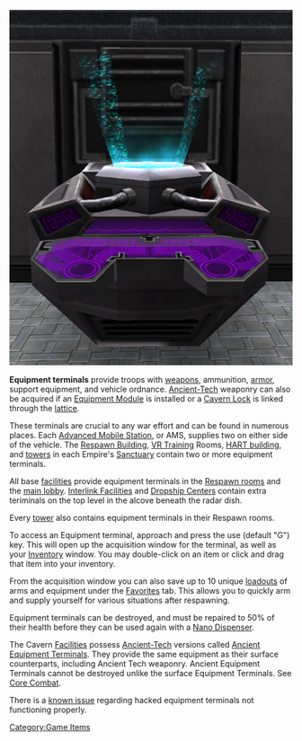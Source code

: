 ![](/images/Equip_Term.jpg "Equip_Term.jpg")

**Equipment terminals** provide troops with
[weapons](/Weapons_Index "wikilink"), ammunition,
[armor](/Armor_Index "wikilink"), support equipment, and vehicle
ordnance. [Ancient-Tech](/Ancient-Tech "wikilink") weaponry can also be
acquired if an [Equipment Module](/Equipment_Module "wikilink") is
installed or a [Cavern Lock](/Cavern_Lock "wikilink") is linked through
the [lattice](/lattice "wikilink").

These terminals are crucial to any war effort and can be found in
numerous places. Each [Advanced Mobile
Station](/Advanced_Mobile_Station "wikilink"), or AMS, supplies two on
either side of the vehicle. The [Respawn
Building](/Respawn_Building "wikilink"), [VR
Training](/VR_Training "wikilink") Rooms, [HART
building](/HART_building "wikilink"), and [towers](/towers "wikilink") in
each Empire's [Sanctuary](/Sanctuary "wikilink") contain two or more
equipment terminals.

All base [facilities](/facilities "wikilink") provide equipment terminals
in the [Respawn rooms](/Respawn_room "wikilink") and the [main
lobby](/main_lobby "wikilink"). [Interlink
Facilities](/Interlink_Facility "wikilink") and [Dropship
Centers](/Dropship_Center "wikilink") contain extra teriminals on the top
level in the alcove beneath the radar dish.

Every [tower](/towers "wikilink") also contains equipment terminals in
their Respawn rooms.

To access an Equipment terminal, approach and press the use (default
"G") key. This will open up the acquisition window for the terminal, as
well as your [Inventory](/Inventory "wikilink") window. You may
double-click on an item or click and drag that item into your inventory.

From the acquisition window you can also save up to 10 unique
[loadouts](/loadout "wikilink") of arms and equipment under the
[Favorites](/Favorites "wikilink") tab. This allows you to quickly arm
and supply yourself for various situations after respawning.

Equipment terminals can be destroyed, and must be repaired to 50% of
their health before they can be used again with a [Nano
Dispenser](/Nano_Dispenser "wikilink").

The Cavern [Facilities](/Facilities "wikilink") possess
[Ancient-Tech](/Ancient-Tech "wikilink") versions called [Ancient
Equipment Terminals](/Ancient_Equipment_Terminal "wikilink"). They
provide the same equipment as their surface counterparts, including
Ancient Tech weaponry. Ancient Equipment Terminals cannot be destroyed
unlike the surface Equipment Terminals. See [Core
Combat](/Core_Combat "wikilink").

There is a [known issue](/Known_Issues "wikilink") regarding hacked
equipment terminals not functioning properly.

[Category:Game Items](/Category:Game_Items "wikilink")
